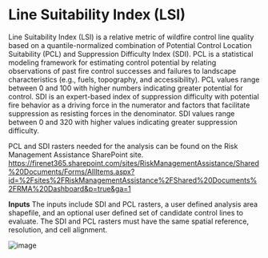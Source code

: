 # Line Suitability Index (LSI)
Line Suitability Index (LSI) is a relative metric of wildfire control line quality based on a quantile-normalized combination of Potential Control Location Suitability (PCL) and Suppression Difficulty Index (SDI). PCL is a statistical modeling framework for estimating control potential by relating observations of past fire control successes and failures to landscape characteristics (e.g., fuels, topography, and accessibility). PCL values range between 0 and 100 with higher numbers indicating greater potential for control. SDI is an expert-based index of suppression difficulty with potential fire behavior as a driving force in the numerator and factors that facilitate suppression as resisting forces in the denominator. SDI values range between 0 and 320 with higher values indicating greater suppression difficulty.

PCL and SDI rasters needed for the analysis can be found on the Risk Management Assistance SharePoint site.
https://firenet365.sharepoint.com/sites/RiskManagementAssistance/Shared%20Documents/Forms/AllItems.aspx?id=%2Fsites%2FRiskManagementAssistance%2FShared%20Documents%2FRMA%20Dashboard&p=true&ga=1

<b>Inputs</b>
The inputs include SDI and PCL rasters, a user defined analysis area shapefile, and an optional user defined set of candidate control lines to evaluate. The SDI and PCL rasters must have the same spatial reference, resolution, and cell alignment. 

![image](https://github.com/bengannon-fc/Line_suitability_index/assets/81584637/f440202f-c7d0-4895-b4dd-2921b4dc4a92)

